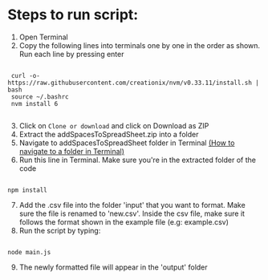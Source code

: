 


# Steps to run script:
   1. Open Terminal
   2. Copy the following lines into terminals one by one in the order as shown. Run each line by pressing enter
   ```
    
    curl -o- https://raw.githubusercontent.com/creationix/nvm/v0.33.11/install.sh | bash
    source ~/.bashrc
    nvm install 6
    
   ```
  3. Click on `Clone or download` and click on Download as ZIP 
  4. Extract the addSpacesToSpreadSheet.zip into a folder
  5. Navigate to addSpacesToSpreadSheet folder in Terminal [(How to navigate to a folder in Terminal)](https://www.macworld.com/article/2042378/master-the-command-line-navigating-files-and-folders.html)
  6. Run this line in Terminal. Make sure you're in the extracted folder of the code
  ```
  
  npm install 
  
  ```
  7. Add the .csv file into the folder 'input' that you want to format. Make sure the file is renamed to 'new.csv'. Inside the csv file, make sure it follows the format shown in the example file (e.g: example.csv)
  8. Run the script by typing:
  
  ```
  
  node main.js
  
  ```
   
   9. The newly formatted file will appear in the 'output' folder
   

